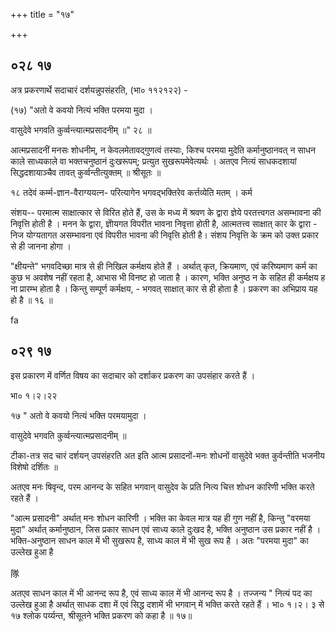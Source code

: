 +++
title = "१७"

+++


## ०२८ १७
अत्र प्रकरणार्थे सदाचारं दर्शयन्नुपसंहरति, (भा० ११२१२२) - 

(१७) "अतो वे कवयो नित्यं भक्ति परमया मुदा । 

वासुदेवे भगवति कुर्व्वन्त्यात्मप्रसादनीम् ॥" २८ ॥ 

आत्मप्रसादनीं मनसः शोधनीम्, न केवलमेतावद्गुणत्वं तस्याः, किश्च परमया मुदेति कर्मानुष्ठानवत् न साधन काले साध्यकाले वा भक्तचनुष्ठानं दुःखरूपम्; प्रत्युत सुखरूपमेवेत्यर्थः । अतएव नित्यं साधकदशायां सिद्धदशायाञ्चैव तावत् कुर्व्वन्तीत्युक्तम् ॥ श्रीसूतः ॥ 

१८
तदेवं कर्म्म-ज्ञान-वैराग्ययत्न- परित्यागेन भगवद्भक्तिरेव कर्त्तव्येति मतम् । कर्म 

संशय-- परमात्म साक्षात्कार से विरित होते हैं, उस के मध्य में श्रवण के द्वारा ज्ञेये परतत्त्वगत असम्भावना की निवृत्ति होती है । मनन के द्वारा, ज्ञेोयगत विपरीत भावना निवृत्ता होती है, आत्मतत्त्व साक्षात् कार के द्वारा - निज योग्यतागत असम्भावना एवं विपरीत भावना की निवृत्ति होती है। संशय निवृत्ति के क्रम को उक्त प्रकार से ही जानना होगा । 

"क्षीयन्ते" भगवदिच्छा मात्र से ही निखिल कर्मक्षय होते हैं । अर्थात् कृत, क्रियमाण, एवं करिष्यमाण कर्म का कुछ भ अवशेष नहीं रहता है, आभास भी विनष्ट हो जाता है । कारण, भक्ति अनुष्ठ न के सहित ही कर्मक्षय ह ना प्रारम्भ होता है । किन्तु सम्पूर्ण कर्मक्षय, - भगवत् साक्षात् कार से ही होता है । प्रकरण का अभिप्राय यह हो है ॥ १६ ॥ 

fa 


## ०२९ १७
इस प्रकारण में वर्णित विषय का सदाचार को दर्शाकर प्रकरण का उपसंहार करते हैं । 

भा० १।२।२२ 

१७
" अतो वे कवयो नित्यं भक्ति परमयामुदा । 

वासुदेवे भगवति कुर्व्वन्त्यात्मप्रसादनीम् ॥ 

टीका-तत्र सद चारं दर्शयन् उपसंहरति अत इति आत्म प्रसादनों-मनः शोधनों वासुदेवे भक्त कुर्वन्तीति भजनीय विशेषो दर्शितः ॥ 

अतएव मनः षिवृन्द, परम आनन्द के सहित भगवान् वासुदेव के प्रति नित्य चित्त शोधन कारिणी भक्ति करते रहते हैं । 

"आत्म प्रसादनी" अर्थात् मनः शोधन कारिणी । भक्ति का केवल मात्र यह ही गुण नहीं है, किन्तु "वरमया मुदा" अर्थात् कर्मानुष्ठान, जिस प्रकार साधन एवं साध्य काले दुःखद है, भक्ति अनुष्ठान उस प्रकार नहीं है । भक्ति-अनुष्ठान साधन काल में भी सुखरूप है, साध्य काल में भी सुख रूप है । अतः "परमया मुदा" का उल्लेख हुआ है 

隊 

अतएव साधन काल में भी आनन्द रूप है, एवं साध्य काल में भी आनन्द रूप है । तज्जन्य " नित्यं पद का उल्लेख हुआ है अर्थात् साधक दशा में एवं सिद्ध दशामें भी भगवान् में भक्ति करते रहते हैं । भा० १।२। ३ से १७ श्लोक पर्य्यन्त, श्रीसूतने भक्ति प्रकरण को कहा है ॥ १७॥ 
